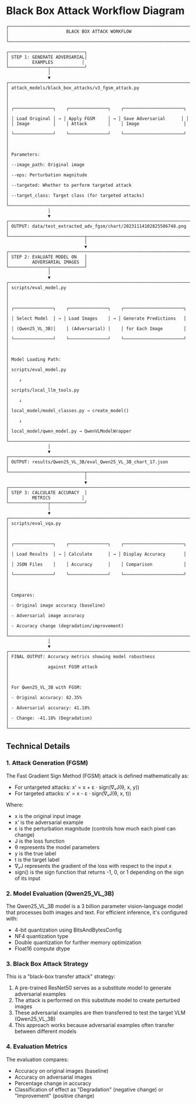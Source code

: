 # Black Box Attack Workflow Diagram

```
┌─────────────────────────────────────────────────────────────────────┐
│                      BLACK BOX ATTACK WORKFLOW                      │
└─────────────────────────────────────────────────────────────────────┘

┌─────────────────────────────┐
│ STEP 1: GENERATE ADVERSARIAL│
│         EXAMPLES           │
└───────────────┬─────────────┘
                │
                ▼
┌─────────────────────────────────────────────────────────────────────┐
│ attack_models/black_box_attacks/v3_fgsm_attack.py                   │
│                                                                     │
│ ┌───────────────┐    ┌───────────────┐    ┌───────────────────────┐ │
│ │ Load Original │ → │ Apply FGSM     │ → │ Save Adversarial      │ │
│ │ Image         │    │ Attack        │    │ Image                 │ │
│ └───────────────┘    └───────────────┘    └───────────────────────┘ │
│                                                                     │
│ Parameters:                                                         │
│ --image_path: Original image                                        │
│ --eps: Perturbation magnitude                                       │
│ --targeted: Whether to perform targeted attack                      │
│ --target_class: Target class (for targeted attacks)                 │
└─────────────────────────────────────────────────────────────────────┘
                │
                ▼
┌─────────────────────────────────────────────────────────────────────┐
│ OUTPUT: data/test_extracted_adv_fgsm/chart/20231114102825506748.png │
└─────────────────────────────┬───────────────────────────────────────┘
                              │
                              ▼
┌─────────────────────────────────────────────────────────────────────┐
│ STEP 2: EVALUATE MODEL ON   │
│         ADVERSARIAL IMAGES  │
└───────────────┬─────────────┘
                │
                ▼
┌─────────────────────────────────────────────────────────────────────┐
│ scripts/eval_model.py                                               │
│                                                                     │
│ ┌───────────────┐    ┌───────────────┐    ┌───────────────────────┐ │
│ │ Select Model  │ → │ Load Images    │ → │ Generate Predictions   │ │
│ │ (Qwen25_VL_3B)│    │ (Adversarial) │    │ for Each Image        │ │
│ └───────────────┘    └───────────────┘    └───────────────────────┘ │
│                                                                     │
│ Model Loading Path:                                                 │
│ scripts/eval_model.py                                               │
│    ↓                                                                │
│ scripts/local_llm_tools.py                                          │
│    ↓                                                                │
│ local_model/model_classes.py → create_model()                       │
│    ↓                                                                │
│ local_model/qwen_model.py → QwenVLModelWrapper                      │
└─────────────────────────────────────────────────────────────────────┘
                │
                ▼
┌─────────────────────────────────────────────────────────────────────┐
│ OUTPUT: results/Qwen25_VL_3B/eval_Qwen25_VL_3B_chart_17.json        │
└─────────────────────────────┬───────────────────────────────────────┘
                              │
                              ▼
┌─────────────────────────────────────────────────────────────────────┐
│ STEP 3: CALCULATE ACCURACY  │
│         METRICS            │
└───────────────┬─────────────┘
                │
                ▼
┌─────────────────────────────────────────────────────────────────────┐
│ scripts/eval_vqa.py                                                 │
│                                                                     │
│ ┌───────────────┐    ┌───────────────┐    ┌───────────────────────┐ │
│ │ Load Results  │ → │ Calculate      │ → │ Display Accuracy       │ │
│ │ JSON Files    │    │ Accuracy      │    │ Comparison            │ │
│ └───────────────┘    └───────────────┘    └───────────────────────┘ │
│                                                                     │
│ Compares:                                                           │
│ - Original image accuracy (baseline)                                │
│ - Adversarial image accuracy                                        │
│ - Accuracy change (degradation/improvement)                         │
└─────────────────────────────────────────────────────────────────────┘
                │
                ▼
┌─────────────────────────────────────────────────────────────────────┐
│ FINAL OUTPUT: Accuracy metrics showing model robustness             │
│               against FGSM attack                                   │
│                                                                     │
│ For Qwen25_VL_3B with FGSM:                                         │
│ - Original accuracy: 82.35%                                         │
│ - Adversarial accuracy: 41.18%                                      │
│ - Change: -41.18% (Degradation)                                     │
└─────────────────────────────────────────────────────────────────────┘
```

## Technical Details

### 1. Attack Generation (FGSM)

The Fast Gradient Sign Method (FGSM) attack is defined mathematically as:
- For untargeted attacks: x' = x + ε · sign(∇ₓJ(θ, x, y))
- For targeted attacks: x' = x - ε · sign(∇ₓJ(θ, x, t))

Where:
- x is the original input image
- x' is the adversarial example
- ε is the perturbation magnitude (controls how much each pixel can change)
- J is the loss function
- θ represents the model parameters
- y is the true label
- t is the target label
- ∇ₓJ represents the gradient of the loss with respect to the input x
- sign() is the sign function that returns -1, 0, or 1 depending on the sign of its input

### 2. Model Evaluation (Qwen25_VL_3B)

The Qwen25_VL_3B model is a 3 billion parameter vision-language model that processes both images and text. For efficient inference, it's configured with:
- 4-bit quantization using BitsAndBytesConfig
- NF4 quantization type
- Double quantization for further memory optimization
- Float16 compute dtype

### 3. Black Box Attack Strategy

This is a "black-box transfer attack" strategy:
1. A pre-trained ResNet50 serves as a substitute model to generate adversarial examples
2. The attack is performed on this substitute model to create perturbed images
3. These adversarial examples are then transferred to test the target VLM (Qwen25_VL_3B)
4. This approach works because adversarial examples often transfer between different models

### 4. Evaluation Metrics

The evaluation compares:
- Accuracy on original images (baseline)
- Accuracy on adversarial images
- Percentage change in accuracy
- Classification of effect as "Degradation" (negative change) or "Improvement" (positive change)
